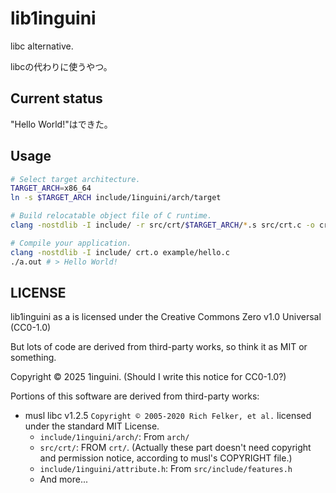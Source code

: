 # lib1inguini

libc alternative.

libcの代わりに使うやつ。

## Current status

"Hello World!"はできた。

## Usage

``` sh
# Select target architecture.
TARGET_ARCH=x86_64
ln -s $TARGET_ARCH include/1inguini/arch/target

# Build relocatable object file of C runtime.
clang -nostdlib -I include/ -r src/crt/$TARGET_ARCH/*.s src/crt.c -o crt.o

# Compile your application.
clang -nostdlib -I include/ crt.o example/hello.c
./a.out # > Hello World!
```

## LICENSE

lib1inguini as a is licensed under the Creative Commons Zero v1.0 Universal (CC0-1.0)

But lots of code are derived from third-party works, so think it as MIT or something.

Copyright © 2025 1inguini. (Should I write this notice for CC0-1.0?)

Portions of this software are derived from third-party works:

* musl libc v1.2.5 `Copyright © 2005-2020 Rich Felker, et al.` licensed under the standard MIT License.
  * `include/1inguini/arch/`: From `arch/`
  * `src/crt/`: FROM `crt/`.
    (Actually these part doesn't need copyright and permission notice, according to musl's COPYRIGHT file.)
  * `include/1inguini/attribute.h`: From `src/include/features.h`
  * And more...
